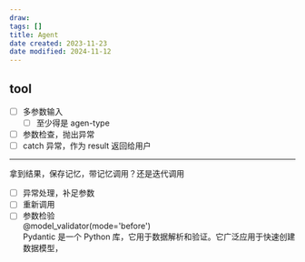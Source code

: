 ```yaml
---
draw:
tags: []
title: Agent
date created: 2023-11-23
date modified: 2024-11-12
---
```


## tool

- [ ] 多参数输入
	- [ ] 至少得是 agen-type
- [ ] 参数检查，抛出异常
- [ ] catch 异常，作为 result 返回给用户
---

拿到结果，保存记忆，带记忆调用？还是迭代调用

- [ ] 异常处理，补足参数
- [ ] 重新调用
- [ ] 参数检验  
		@model_validator(mode='before')  
		Pydantic 是一个 Python 库，它用于数据解析和验证。它广泛应用于快速创建数据模型，
